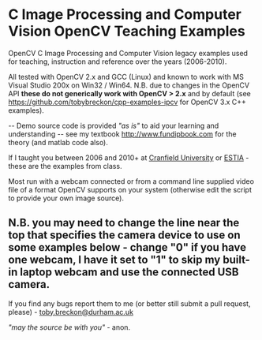 # C Image Processing and Computer Vision OpenCV Teaching Examples

OpenCV C Image Processing and Computer Vision legacy examples used for teaching, instruction and reference over the years (2006-2010).

All tested with OpenCV 2.x and GCC (Linux) and known to work with MS Visual Studio 200x on Win32 / Win64.
N.B. due to changes in the OpenCV API **these do not generically work with OpenCV > 2.x** and by default
(see https://github.com/tobybreckon/cpp-examples-ipcv for OpenCV 3.x C++ examples).

--
Demo source code is provided _"as is"_ to aid your learning and understanding -- see my textbook http://www.fundipbook.com for the theory (and matlab code also).

If I taught you between 2006 and 2010+ at [Cranfield University](http://www.cranfield.ac.uk) or [ESTIA](http://www.estia.fr) - these are the examples from class.

Most run with a webcam connected or from a command line supplied video file of a format OpenCV supports on your system (otherwise edit the script to provide your own image source).

N.B. you may need to change the line near the top that specifies the camera device to use on some examples below - change "0" if you have one webcam, I have it set to "1" to skip my built-in laptop webcam and use the connected USB camera.
--

If you find any bugs report them to me (or better still submit a pull request, please) - toby.breckon@durham.ac.uk

_"may the source be with you"_ - anon.
